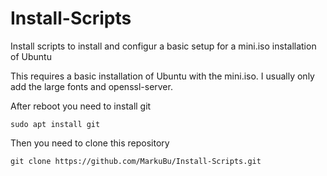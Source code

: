 # Install-Scripts
Install scripts to install and configur a basic setup for a mini.iso installation of Ubuntu

This requires a basic installation of Ubuntu with the mini.iso. I usually only add the large fonts and openssl-server.

After reboot you need to install git

    sudo apt install git

Then you need to clone this repository

    git clone https://github.com/MarkuBu/Install-Scripts.git

